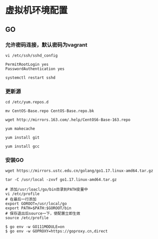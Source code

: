 # 虚拟机环境配置

## GO

### 允许密码连接，默认密码为vagrant
```shell script
vi /etc/ssh/sshd_config

PermitRootLogin yes 
PasswordAuthentication yes

systemctl restart sshd
```

### 更新源
```shell script
cd /etc/yum.repos.d

mv CentOS-Base.repo CentOS-Base.repo.bk

wget http://mirrors.163.com/.help/CentOS6-Base-163.repo

yum makecache

yum install git

yum install gcc
```

### 安装GO
```shell script
wget https://mirrors.ustc.edu.cn/golang/go1.17.linux-amd64.tar.gz   

tar -C /usr/local -zxvf go1.17.linux-amd64.tar.gz

# 添加/usr/loacl/go/bin目录到PATH变量中
vi /etc/profile
# 在最后一行添加
export GOROOT=/usr/local/go
export PATH=$PATH:$GOROOT/bin
# 保存退出后source一下，使配置立即生效
source /etc/profile

$ go env -w GO111MODULE=on
$ go env -w GOPROXY=https://goproxy.cn,direct
```

